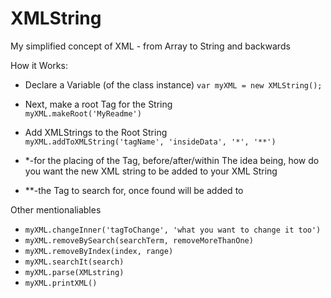 # XMLString
My simplified concept of XML - from Array to String and backwards



How it Works:
  - Declare a Variable (of the class instance)
  `var myXML = new XMLString();`
  
  
  - Next, make a root Tag for the String  
  `myXML.makeRoot('MyReadme')`
  
  
  - Add XMLStrings to the Root String  
  `myXML.addToXMLString('tagName', 'insideData', '*', '**')`
    
  - \*-for the placing of the Tag, before/after/within
  The idea being, how do you want the new XML string to be added to your XML String
  
  
  - \*\*-the Tag to search for, once found will be added to
  
  
  
  
  
Other mentionaliables

  - `myXML.changeInner('tagToChange', 'what you want to change it too')`
  - `myXML.removeBySearch(searchTerm, removeMoreThanOne)`
  - `myXML.removeByIndex(index, range)`
  - `myXML.searchIt(search)`
  - `myXML.parse(XMLstring)`
  - `myXML.printXML()`
  
  
  
  

 
  
